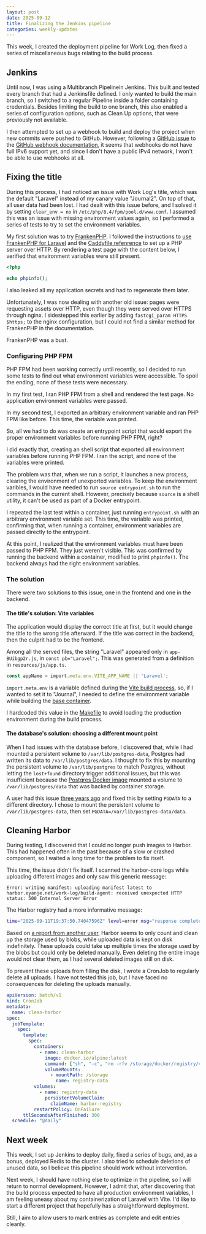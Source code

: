```yaml
---
layout: post
date: 2025-09-12
title: Finalizing the Jenkins pipeline
categories: weekly-updates
---
```


This week, I created the deployment pipeline for Work Log, then fixed a series
of miscellaneous bugs relating to the build process.

## Jenkins

Until now, I was using a Multibranch Pipelinein Jenkins. This built and
tested every branch that had a Jenkinsfile defined. I only wanted to build the
main branch, so I switched to a regular Pipeline inside a folder containing
credentials. Besides limiting the build to one branch, this also enabled a
series of configuration options, such as Clean Up options, that were previously
not available.

I then attempted to set up a webhook to build and deploy the project when new
commits were pushed to GitHub. However, following a [GitHub
issue](https://github.com/orgs/community/discussions/117362) to the [GitHub
webhook
documentation](https://docs.github.com/en/enterprise-cloud@latest/webhooks/about-webhooks#about-webhooks-on-github),
it seems that webhooks do not have full IPv6 support yet, and since I don't have
a public IPv4 network, I won't be able to use webhooks at all.

## Fixing the title

During this process, I had noticed an issue with Work Log's title, which was the
default "Laravel" instead of my canary value "Journal2". On top of that, all
user data had been lost. I had dealt with this issue before, and I solved it by
setting `clear_env = no` in `/etc/php/8.4/fpm/pool.d/www.conf`. I assumed this
was an issue with missing environment values again, so I performed a series of
tests to try to set the environment variables.

My first solution was to try [FrankenPHP](https://frankenphp.dev/). I followed
the instructions to [use FrankenPHP for
Laravel](https://frankenphp.dev/docs/laravel/) and the [Caddyfile
refenrence](https://caddyserver.com/docs/caddyfile) to set up a PHP server over
HTTP. By rendering a test page with the content below, I verified that
environment variables were still present.
```php
<?php

echo phpinfo();
```
I also leaked all my application secrets and had to regenerate them later.

Unfortunately, I was now dealing with another old issue: pages were requesting
assets over HTTP, even though they were served over HTTPS through nginx. I
sidestepped this earlier by adding `fastcgi_param HTTPS $https;` to the nginx
configuration, but I could not find a similar method for FrankenPHP in the
documentation.

FrankenPHP was a bust.

### Configuring PHP FPM

PHP FPM had been working correctly until recently, so I decided to run some
tests to find out what environment variables were accessible. To spoil the
ending, none of these tests were necessary.

In my first test, I ran PHP FPM from a shell and rendered the test page. No
application environment variables were passed.

In my second test, I exported an arbitrary environment variable and ran PHP FPM
like before. This time, the variable was printed.

So, all we had to do was create an entrypoint script that would export the
proper environment variables before running PHP FPM, right?

I did exactly that, creating an shell script that exported all environment
variables before running PHP FPM. I ran the script, and none of the variables
were printed.

The problem was that, when we run a script, it launches a new process, clearing
the environment of unexported variables. To keep the environment varibles, I
would have needed to run `source entrypoint.sh` to run the commands in the
current shell. However, precisely because `source` is a shell utility, it can't
be used as part of a Docker entrypoint.

I repeated the last test within a container, just running `entrypoint.sh` with
an arbitrary environment variable set. This time, the variable was printed,
confirming that, when running a container, environment variables are passed
directly to the entrypoint.

At this point, I realized that the environment variables must have been passed
to PHP FPM. They just weren't visible. This was confirmed by running the backend
within a container, modified to print `phpinfo()`. The backend always had the
right environment variables.

### The solution

There were two solutions to this issue, one in the frontend and one in the
backend.

#### The title's solution: Vite variables

The application would display the correct title at first, but it would change
the title to the wrong title afterward. If the title was correct in the backend,
then the culprit had to be the frontend.

Among all the served files, the string "Laravel" appeared only in
`app-BUibgp2r.js`, in `const pb="Laravel";`. This was generated from a
definition in `resources/js/app.ts`.
```typescript
const appName = import.meta.env.VITE_APP_NAME || 'Laravel';
```

`import.meta.env` is a variable defined during the [Vite build
process](https://vite.dev/guide/env-and-mode), so, if I wanted to set it to
"Journal", I needed to define the environment variable while building the [base
container](https://github.com/eyanje/work-log/blob/c3b6803e0164e85399ff273dd7a6183a7c57b4df/docker/base/Dockerfile).

I hardcoded this value in the
[Makefile](https://github.com/eyanje/work-log/blob/c3b6803e0164e85399ff273dd7a6183a7c57b4df/Makefile)
to avoid loading the production environment during the build process. 

#### The database's solution: choosing a different mount point

When I had issues with the database before, I discovered that, while I had
mounted a persistent volume to `/var/lib/postgres-data`, Postgres had written its
data to `/var/lib/postgres/data`. I thought to fix this by mounting the
persistent volume to `/var/lib/postgres` to match Postgres, without letting the
`lost+found` directory trigger additional issues, but this was insufficient
because the [Postgres Docker
image](https://hub.docker.com/layers/library/postgres/17/images/sha256-52341ca03960a8482b5976dc81529a67564056f52928672f4ffac624201c1465)
mounted a volume to `/var/lib/postgres/data` that was backed by container
storage.

A user had this issue [three years
ago](https://github.com/docker-library/postgres/issues/952) and fixed this by
setting `PGDATA` to a different directory. I chose to mount the persistent
volume to `/var/lib/postgres-data`, then set
`PGDATA=/var/lib/postgres-data/data`.

## Cleaning Harbor

During testing, I discovered that I could no longer push images to Harbor. This
had happened often in the past because of a slow or crashed component, so I
waited a long time for the problem to fix itself.

This time, the issue didn't fix itself. I scanned the harbor-core logs while
uploading different images and only saw this generic message: 
```
Error: writing manifest: uploading manifest latest to harbor.eyanje.net/work-log/build-agent: received unexpected HTTP status: 500 Internal Server Error
```

The Harbor registry had a more informative message:
```bash
time="2025-09-11T19:37:50.74047596Z" level=error msg="response completed with error" auth.user.name="harbor_registry_user" err.code=unknown err.detail="filesystem: mkdir /storage/docker/registry/v2/repositories/work-log/base/_uploads/43b0acaf-76ca-47ca-a0eb-8e5ec3f4a682: no space left on device" err.message="unknown error" go.version=go1.23.8 http.request.host=harbor.eyanje.net http.request.id=976f9a41-6340-4281-a4d4-c69d0f209b6b http.request.method=POST http.request.remoteaddr="2600:4040:538f:7200:ad90:738d:fdcf:3a82" http.request.uri="/v2/work-log/base/blobs/uploads/" http.request.useragent="containers/5.34.2 (github.com/containers/image)" http.response.contenttype="application/json; charset=utf-8" http.response.duration=94.622292ms http.response.status=500 http.response.written=240 vars.name="work-log/base" 
```

Based on [a report from another
user](https://github.com/goharbor/harbor/issues/21227), Harbor seems to only
count and clean up the storage used by blobs, while uploaded data is kept on
disk indefinitely. These uploads could take up multiple times the storage used
by the blobs but could only be deleted manually. Even deleting the entire
image would not clear them, as I had several deleted images still on disk.

To prevent these uploads from filling the disk, I wrote a CronJob to regularly
delete all uploads. I have not tested this job, but I have faced no consequences
for deleting the uploads manually.
```yaml
apiVersion: batch/v1
kind: CronJob
metadata:
  name: clean-harbor
spec:
  jobTemplate:
    spec:
      template:
        spec:
          containers:
            - name: clean-harbor
              image: docker.io/alpine:latest
              command: ["sh", "-c", "rm -rfv /storage/docker/registry/v2/repositories/*/*/_uploads/*"]
              volumeMounts:
                - mountPath: /storage
                  name: registry-data
          volumes:
            - name: registry-data
              persistentVolumeClaim:
                claimName: harbor-registry
          restartPolicy: OnFailure
      ttlSecondsAfterFinished: 300
  schedule: "@daily"
```

## Next week

This week, I set up Jenkins to deploy daily, fixed a series of bugs, and, as a
bonus, deployed Redis to the cluster. I also tried to schedule deletions of
unused data, so I believe this pipeline should work without intervention.

Next week, I should have nothing else to optimize in the pipeline, so I will
return to normal development. However, I admit that, after discovering that the
build process expected to have all production environment variables, I am
feeling uneasy about my containerization of Laravel with Vite. I'd like to start
a different project that hopefully has a straightforward deployment.

Still, I aim to allow users to mark entries as complete and edit entries
cleanly.
